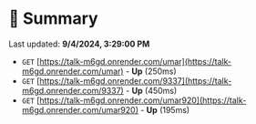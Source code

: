 # 📖 Summary
Last updated: **9/4/2024, 3:29:00 PM**

- `GET` [https://talk-m6gd.onrender.com/umar](https://talk-m6gd.onrender.com/umar) - **Up** (250ms)
- `GET` [https://talk-m6gd.onrender.com/9337](https://talk-m6gd.onrender.com/9337) - **Up** (450ms)
- `GET` [https://talk-m6gd.onrender.com/umar920](https://talk-m6gd.onrender.com/umar920) - **Up** (195ms)
